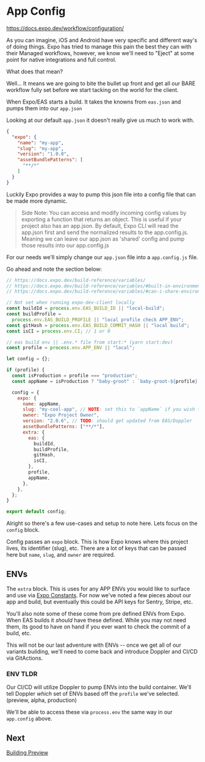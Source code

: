 # App Config

<https://docs.expo.dev/workflow/configuration/>

As you can imagine, iOS and Android have very specific and different way's of doing things. Expo has tried to manage this pain the best they can with their Managed workflows, however, we know we'll need to "Eject" at some point for native integrations and full control.

What does that mean?

Well... It means we are going to bite the bullet up front and get all our BARE workflow fully set before we start tacking on the world for the client.

When Expo/EAS starts a build. It takes the knowns from `eas.json` and pumps them into our `app.json`

Looking at our default `app.json` it doesn't really give us much to work with.

```json
{
  "expo": {
    "name": "my-app",
    "slug": "my-app",
    "version": "1.0.0",
    "assetBundlePatterns": [
      "**/*"
    ]
  }
}
```

Luckily Expo provides a way to pump this json file into a config file that can be made more dynamic.

> Side Note: You can access and modify incoming config values by exporting a function that returns an object. This is useful if your project also has an app.json. By default, Expo CLI will read the app.json first and send the normalized results to the app.config.js. Meaning we can leave our app.json as 'shared' config and pump those results into our app.config.js

For our needs we'll simply change our `app.json` file into a `app.config.js` file.

Go ahead and note the section below:

```js
// https://docs.expo.dev/build-reference/variables/
// https://docs.expo.dev/build-reference/variables/#built-in-environment-variables
// https://docs.expo.dev/build-reference/variables/#can-i-share-environment-variables-defined-in

// Not set when running expo-dev-client locally
const buildId = process.env.EAS_BUILD_ID || "local-build";
const buildProfile =
  process.env.EAS_BUILD_PROFILE || "local profile check APP_ENV";
const gitHash = process.env.EAS_BUILD_COMMIT_HASH || "local build";
const isCI = process.env.CI; // 1 or 0

// eas build env || .env.* file from start:* (yarn start:dev)
const profile = process.env.APP_ENV || "local";

let config = {};

if (profile) {
  const isProduction = profile === "production";
  const appName = isProduction ? "baby-groot" : `baby-groot-${profile}`;

  config = {
    expo: {
      name: appName,
      slug: "my-cool-app", // NOTE: set this to `appName` if you wish to see different projects in the Expo Dashboard
      owner: "Expo Project Owner",
      version: "2.0.6", // TODO: should get updated from EAS/Doppler
      assetBundlePatterns: ["**/*"],
      extra: {
        eas: {
          buildId,
          buildProfile,
          gitHash,
          isCI,
        },
        profile,
        appName,
      },
    },
  };
}

export default config;
```

Alright so there's a few use-cases and setup to note here.
Lets focus on the `config` block.

Config passes an `expo` block. This is how Expo knows where this project lives, its identifier (slug), etc. There are a lot of keys that can be passed here but `name`, `slug`, and `owner` are required.

## ENVs

The `extra` block. This is uses for any APP ENVs you would like to surface and use via [Expo Constants](https://docs.expo.dev/versions/latest/sdk/constants/). For now we've noted a few pieces about our app and build, but eventually this could be API keys for Sentry, Stripe, etc.

You'll also note some of these come from pre defined ENVs from Expo. When EAS builds it _should_ have these defined. While you may not need them, its good to have on hand if you ever want to check the commit of a build, etc.

This will not be our last adventure with ENVs -- once we get all of our variants building, we'll need to come back and introduce Doppler and CI/CD via GitActions.

### ENV TLDR

Our CI/CD will utilize Doppler to pump ENVs into the build container.
We'll tell Doppler _which_ set of ENVs based off the `profile` we've selected. (preview, alpha, production)

We'll be able to access these via `process.env` the same way in our `app.config` above.

## Next

[Building Preview](06-building-by-profile.md)
